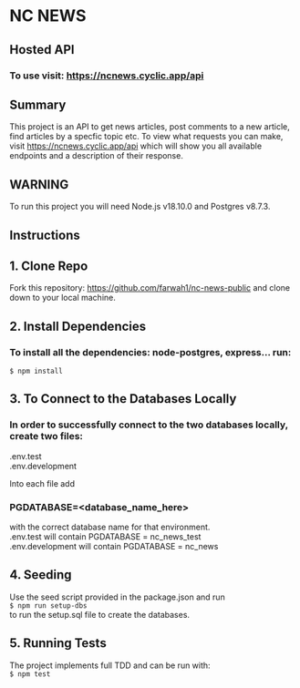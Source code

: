 # NC NEWS

## Hosted API

### To use visit: https://ncnews.cyclic.app/api


## Summary 

This project is an API to get news articles, post comments to a new article, find articles by a specfic topic etc. To view what requests you can make, visit https://ncnews.cyclic.app/api which will show you all available endpoints and a description of their response.

## **WARNING**

 To run this project you will need Node.js v18.10.0 and Postgres v8.7.3.

## Instructions 

## 1. Clone Repo

Fork this repository: https://github.com/farwah1/nc-news-public and clone down to your local machine.

## 2. Install Dependencies

### To install all the dependencies: node-postgres, express... run:
```$ npm install```

## 3. To Connect to the Databases Locally

### In order to successfully connect to the two databases locally, create two files: <br />
.env.test <br />
.env.development

Into each file add 
### PGDATABASE=<database_name_here>
with the correct database name for that environment. <br />
.env.test will contain PGDATABASE = nc_news_test <br />
.env.development will contain PGDATABASE = nc_news

## 4. Seeding

Use the seed script provided in the package.json and run <br />
```$ npm run setup-dbs``` <br />
to run the setup.sql file to create the databases.

## 5. Running Tests

The project implements full TDD and can be run with: <br />
```$ npm test```